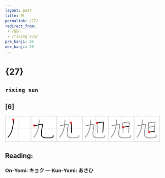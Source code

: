 ```yaml
---
layout: post
title: 旭
permalink: /27/
redirect_from:
 - /旭/
 - /rising sun/
pre_kanji: 26
nex_kanji: 28
---
```


# {27}

## `rising sun`

## [6]

<div class="stroke"><img src="../images/E697AD.png" /></div>

## Reading:

### On-Yomi: キョク &mdash; Kun-Yomi: あさひ

